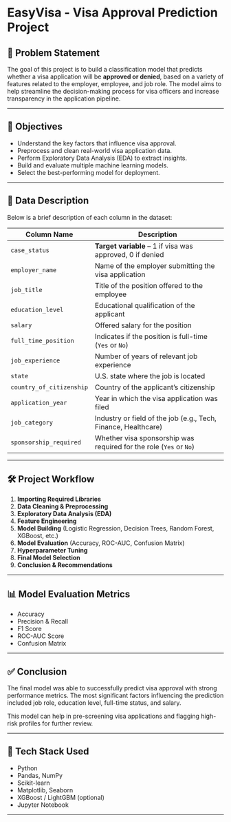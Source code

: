 # EasyVisa - Visa Approval Prediction Project

## 💼 Problem Statement
The goal of this project is to build a classification model that predicts whether a visa application will be **approved or denied**, based on a variety of features related to the employer, employee, and job role. The model aims to help streamline the decision-making process for visa officers and increase transparency in the application pipeline.

---

## 🧠 Objectives

- Understand the key factors that influence visa approval.
- Preprocess and clean real-world visa application data.
- Perform Exploratory Data Analysis (EDA) to extract insights.
- Build and evaluate multiple machine learning models.
- Select the best-performing model for deployment.

---

## 📄 Data Description

Below is a brief description of each column in the dataset:

| Column Name              | Description                                                              |
|--------------------------|--------------------------------------------------------------------------|
| `case_status`            | **Target variable** – 1 if visa was approved, 0 if denied                |
| `employer_name`          | Name of the employer submitting the visa application                    |
| `job_title`              | Title of the position offered to the employee                            |
| `education_level`        | Educational qualification of the applicant                               |
| `salary`                 | Offered salary for the position                                          |
| `full_time_position`     | Indicates if the position is full-time (`Yes` or `No`)                   |
| `job_experience`         | Number of years of relevant job experience                               |
| `state`                  | U.S. state where the job is located                                      |
| `country_of_citizenship` | Country of the applicant’s citizenship                                   |
| `application_year`       | Year in which the visa application was filed                             |
| `job_category`           | Industry or field of the job (e.g., Tech, Finance, Healthcare)           |
| `sponsorship_required`   | Whether visa sponsorship was required for the role (`Yes` or `No`)       |

---

## 🛠️ Project Workflow

1. **Importing Required Libraries**
2. **Data Cleaning & Preprocessing**
3. **Exploratory Data Analysis (EDA)**
4. **Feature Engineering**
5. **Model Building** (Logistic Regression, Decision Trees, Random Forest, XGBoost, etc.)
6. **Model Evaluation** (Accuracy, ROC-AUC, Confusion Matrix)
7. **Hyperparameter Tuning**
8. **Final Model Selection**
9. **Conclusion & Recommendations**

---

## 📊 Model Evaluation Metrics

- Accuracy
- Precision & Recall
- F1 Score
- ROC-AUC Score
- Confusion Matrix

---

## ✅ Conclusion

The final model was able to successfully predict visa approval with strong performance metrics. The most significant factors influencing the prediction included job role, education level, full-time status, and salary.

This model can help in pre-screening visa applications and flagging high-risk profiles for further review.

---

## 📌 Tech Stack Used

- Python
- Pandas, NumPy
- Scikit-learn
- Matplotlib, Seaborn
- XGBoost / LightGBM (optional)
- Jupyter Notebook

---
